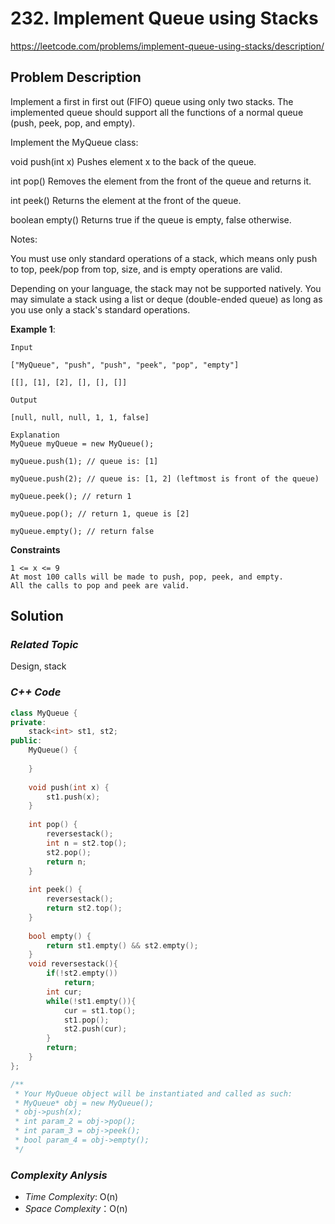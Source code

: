 # 232. Implement Queue using Stacks
https://leetcode.com/problems/implement-queue-using-stacks/description/

## Problem Description

Implement a first in first out (FIFO) queue using only two stacks. The implemented queue should support all the functions of a normal queue (push, peek, pop, and empty).

Implement the MyQueue class:

void push(int x) Pushes element x to the back of the queue.

int pop() Removes the element from the front of the queue and returns it.

int peek() Returns the element at the front of the queue.

boolean empty() Returns true if the queue is empty, false otherwise.

Notes:

You must use only standard operations of a stack, which means only push to top, peek/pop from top, size, and is empty operations are valid.

Depending on your language, the stack may not be supported natively. You may simulate a stack using a list or deque (double-ended queue) as long as you use only a stack's standard operations.



**Example 1**:
```
Input

["MyQueue", "push", "push", "peek", "pop", "empty"]

[[], [1], [2], [], [], []]

Output

[null, null, null, 1, 1, false]

Explanation
MyQueue myQueue = new MyQueue();

myQueue.push(1); // queue is: [1]

myQueue.push(2); // queue is: [1, 2] (leftmost is front of the queue)

myQueue.peek(); // return 1

myQueue.pop(); // return 1, queue is [2]

myQueue.empty(); // return false
```

**Constraints**
```
1 <= x <= 9
At most 100 calls will be made to push, pop, peek, and empty.
All the calls to pop and peek are valid.
```

## Solution

### _Related Topic_
   Design, stack

### _C++ Code_
```cpp
class MyQueue {
private:
    stack<int> st1, st2;
public:
    MyQueue() {
        
    }
    
    void push(int x) {
        st1.push(x);
    }
    
    int pop() {
        reversestack();
        int n = st2.top();
        st2.pop();
        return n;
    }
    
    int peek() {
        reversestack();
        return st2.top();
    }
    
    bool empty() {
        return st1.empty() && st2.empty();
    }
    void reversestack(){
        if(!st2.empty())
            return;
        int cur;
        while(!st1.empty()){
            cur = st1.top();
            st1.pop();
            st2.push(cur);
        }
        return;
    }
};

/**
 * Your MyQueue object will be instantiated and called as such:
 * MyQueue* obj = new MyQueue();
 * obj->push(x);
 * int param_2 = obj->pop();
 * int param_3 = obj->peek();
 * bool param_4 = obj->empty();
 */
```

### _Complexity Anlysis_
- _Time Complexity_: O(n)
- _Space Complexity_：O(n)
